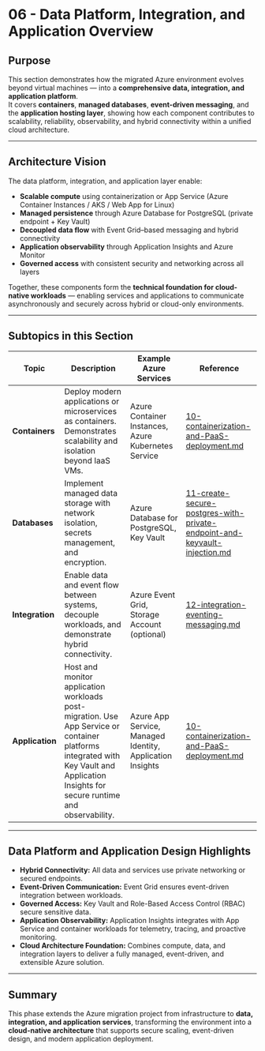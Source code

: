 # 06 - Data Platform, Integration, and Application Overview

## Purpose
This section demonstrates how the migrated Azure environment evolves beyond virtual machines — into a **comprehensive data, integration, and application platform**.  
It covers **containers**, **managed databases**, **event-driven messaging**, and the **application hosting layer**, showing how each component contributes to scalability, reliability, observability, and hybrid connectivity within a unified cloud architecture.

---

## Architecture Vision

The data platform, integration, and application layer enable:
- **Scalable compute** using containerization or App Service (Azure Container Instances / AKS / Web App for Linux)
- **Managed persistence** through Azure Database for PostgreSQL (private endpoint + Key Vault)
- **Decoupled data flow** with Event Grid–based messaging and hybrid connectivity
- **Application observability** through Application Insights and Azure Monitor
- **Governed access** with consistent security and networking across all layers

Together, these components form the **technical foundation for cloud-native workloads** — enabling services and applications to communicate asynchronously and securely across hybrid or cloud-only environments.

---

## Subtopics in this Section

| Topic | Description | Example Azure Services | Reference |
|-------|--------------|------------------------|------------|
| **Containers** | Deploy modern applications or microservices as containers. Demonstrates scalability and isolation beyond IaaS VMs. | Azure Container Instances, Azure Kubernetes Service | [10-containerization-and-PaaS-deployment.md](../docs/10-containerization-and-PaaS-deployment.md) |
| **Databases** | Implement managed data storage with network isolation, secrets management, and encryption. | Azure Database for PostgreSQL, Key Vault | [11-create-secure-postgres-with-private-endpoint-and-keyvault-injection.md](../docs/11-create-secure-postgres-with-private-endpoint-and-keyvault-injection.md) |
| **Integration** | Enable data and event flow between systems, decouple workloads, and demonstrate hybrid connectivity. | Azure Event Grid, Storage Account (optional) | [12-integration-eventing-messaging.md](../docs/12-integration-eventing-messaging.md) |
| **Application** | Host and monitor application workloads post-migration. Use App Service or container platforms integrated with Key Vault and Application Insights for secure runtime and observability. | Azure App Service, Managed Identity, Application Insights | [10-containerization-and-PaaS-deployment.md](../docs/10-containerization-and-PaaS-deployment.md) |

---

## Data Platform and Application Design Highlights

- **Hybrid Connectivity:** All data and services use private networking or secured endpoints.  
- **Event-Driven Communication:** Event Grid ensures event-driven integration between workloads.  
- **Governed Access:** Key Vault and Role-Based Access Control (RBAC) secure sensitive data.  
- **Application Observability:** Application Insights integrates with App Service and container workloads for telemetry, tracing, and proactive monitoring.  
- **Cloud Architecture Foundation:** Combines compute, data, and integration layers to deliver a fully managed, event-driven, and extensible Azure solution.

---

## Summary
This phase extends the Azure migration project from infrastructure to **data, integration, and application services**, transforming the environment into a **cloud-native architecture** that supports secure scaling, event-driven design, and modern application deployment.
